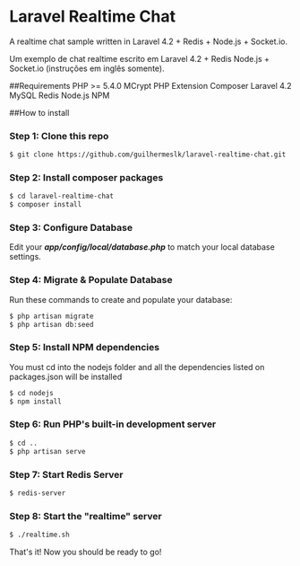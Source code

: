 # Laravel Realtime Chat

A realtime chat sample written in Laravel 4.2 + Redis + Node.js + Socket.io.

Um exemplo de chat realtime escrito em Laravel 4.2 + Redis Node.js + Socket.io (instruções em inglês somente).

##Requirements
	PHP >= 5.4.0
	MCrypt PHP Extension
	Composer
	Laravel 4.2
	MySQL
	Redis
	Node.js
	NPM

##How to install
### Step 1: Clone this repo

```bash
$ git clone https://github.com/guilhermeslk/laravel-realtime-chat.git
```
### Step 2: Install composer packages

```bash
$ cd laravel-realtime-chat
$ composer install
```
### Step 3: Configure Database
Edit your ***app/config/local/database.php*** to match your local database settings. 

### Step 4: Migrate & Populate Database
Run these commands to create and populate your database:

```bash
$ php artisan migrate
$ php artisan db:seed
```

### Step 5: Install NPM dependencies
You must cd into the nodejs folder and all the dependencies listed on packages.json will be installed

```bash
$ cd nodejs
$ npm install
```

### Step 6: Run PHP's built-in development server

```bash
$ cd ..
$ php artisan serve
```
### Step 7: Start Redis Server

```bash
$ redis-server
```

### Step 8: Start the "realtime" server

```bash
$ ./realtime.sh
```

That's it! Now you should be ready to go!





